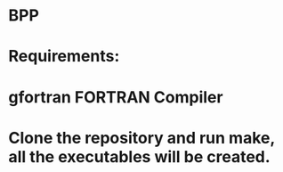 # BPP
# Requirements:
# gfortran FORTRAN Compiler
# Clone the repository and run make, all the executables will be created.

